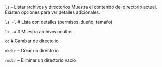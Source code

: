 `ls` – Listar archivos y directorios
Muestra el contenido del directorio actual. Existen opciones para ver detalles adicionales.

`ls -l` # Lista con detalles (permisos, dueño, tamaño)

`ls -a` # Muestra archivos ocultos

`cd`    # Cambiar de directorio

`mkdir` – Crear un directorio

`rmdir` – Eliminar un directorio vacío